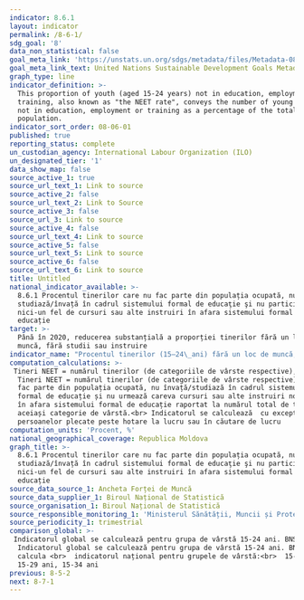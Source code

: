 ```yaml
---
indicator: 8.6.1
layout: indicator
permalink: /8-6-1/
sdg_goal: '8'
data_non_statistical: false
goal_meta_link: 'https://unstats.un.org/sdgs/metadata/files/Metadata-08-06-01.pdf'
goal_meta_link_text: United Nations Sustainable Development Goals Metadata (PDF 382 KB)
graph_type: line
indicator_definition: >-
  This proportion of youth (aged 15-24 years) not in education, employment or
  training, also known as "the NEET rate", conveys the number of young persons
  not in education, employment or training as a percentage of the total youth
  population.
indicator_sort_order: 08-06-01
published: true
reporting_status: complete
un_custodian_agency: International Labour Organization (ILO)
un_designated_tier: '1'
data_show_map: false
source_active_1: true
source_url_text_1: Link to source
source_active_2: false
source_url_text_2: Link to Source
source_active_3: false
source_url_3: Link to source
source_active_4: false
source_url_text_4: Link to source
source_active_5: false
source_url_text_5: Link to source
source_active_6: false
source_url_text_6: Link to source
title: Untitled
national_indicator_available: >-
  8.6.1 Procentul tinerilor care nu fac parte din populația ocupată, nu
  studiază/învață în cadrul sistemului formal de educaţie şi nu participă la
  nici-un fel de cursuri sau alte instruiri în afara sistemului formal de
  educație
target: >-
  Până în 2020, reducerea substanțială a proporției tinerilor fără un loc de
  muncă, fără studii sau instruire
indicator_name: "Procentul tinerilor (15–24\_ani) fără un loc de muncă, studii sau instruire"
computation_calculations: >-
 Tineri NEET = numărul tinerilor (de categoriile de vârste respective), care nu  fac parte din populația ocupată, nu învață/studiază în cadrul sistemului  formal de educație și nu urmează careva cursuri sau alte instruiri non-formale  în afara sistemului formal de educație raportat la numărul total de tineri din  aceiași categorie de vârstă. 
  Tineri NEET = numărul tinerilor (de categoriile de vârste respective), care nu
  fac parte din populația ocupată, nu învață/studiază în cadrul sistemului
  formal de educație și nu urmează careva cursuri sau alte instruiri non-formale
  în afara sistemului formal de educație raportat la numărul total de tineri din
  aceiași categorie de vârstă.<br> Indicatorul se calculează  cu excepția
  persoanelor plecate peste hotare la lucru sau în căutare de lucru
computation_units: 'Procent, %'
national_geographical_coverage: Republica Moldova
graph_title: >-
  8.6.1 Procentul tinerilor care nu fac parte din populația ocupată, nu
  studiază/învață în cadrul sistemului formal de educaţie şi nu participă la
  nici-un fel de cursuri sau alte instruiri în afara sistemului formal de
  educație
source_data_source_1: Ancheta Forței de Muncă
source_data_supplier_1: Biroul Național de Statistică
source_organisation_1: Biroul Național de Statistică
source_responsible_monitoring_1: 'Ministerul Sănătății, Muncii și Protecției Sociale'
source_periodicity_1: trimestrial
comparison_global: >-
 Indicatorul global se calculează pentru grupa de vârstă 15-24 ani. BNS calculează și pentru grupele de vârstă 15-29 ani și 15-34 ani 
  Indicatorul global se calculează pentru grupa de vârstă 15-24 ani. BNS poate
  calcula <br>  indicatorul național pentru grupele de vârstă:<br>  15-24 ani,
  15-29 ani, 15-34 ani
previous: 8-5-2
next: 8-7-1
---
```

